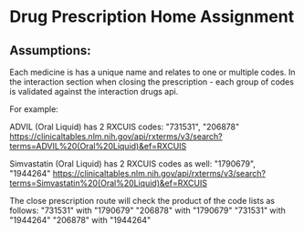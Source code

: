# Drug Prescription Home Assignment

## Assumptions:

Each medicine is has a unique name and relates to one or multiple codes.
In the interaction section when closing the prescription - each group of codes is validated against the interaction drugs api.

For example: 

ADVIL (Oral Liquid) has 2 RXCUIS codes: "731531", "206878"
https://clinicaltables.nlm.nih.gov/api/rxterms/v3/search?terms=ADVIL%20(Oral%20Liquid)&ef=RXCUIS

Simvastatin (Oral Liquid) has 2 RXCUIS codes as well: "1790679", "1944264"
https://clinicaltables.nlm.nih.gov/api/rxterms/v3/search?terms=Simvastatin%20(Oral%20Liquid)&ef=RXCUIS

The close prescription route will check the product of the code lists as follows:
 "731531" with "1790679"
 "206878" with "1790679"
 "731531" with "1944264"
 "206878" with "1944264"
